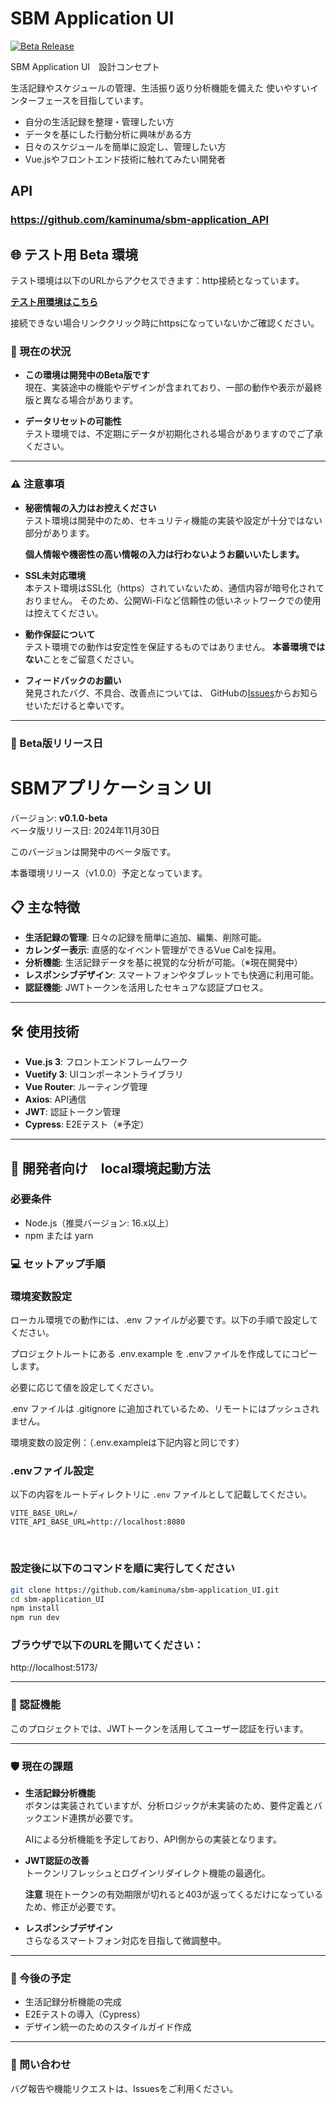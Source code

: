 # SBM Application UI

[![Beta Release](https://img.shields.io/badge/release-beta-blue)](https://github.com/kaminuma/sbm-application_UI/releases)

SBM Application UI　設計コンセプト

生活記録やスケジュールの管理、生活振り返り分析機能を備えた
使いやすいインターフェースを目指しています。
- 自分の生活記録を整理・管理したい方  
- データを基にした行動分析に興味がある方  
- 日々のスケジュールを簡単に設定し、管理したい方  
- Vue.jsやフロントエンド技術に触れてみたい開発者  

## API 
### https://github.com/kaminuma/sbm-application_API

## 🌐 テスト用 Beta 環境

テスト環境は以下のURLからアクセスできます：http接続となっています。

**[テスト用環境はこちら](http://13.211.29.238)**

接続できない場合リンククリック時にhttpsになっていないかご確認ください。
### 🚧 現在の状況

- **この環境は開発中のBeta版です**  
  現在、実装途中の機能やデザインが含まれており、一部の動作や表示が最終版と異なる場合があります。

- **データリセットの可能性**  
  テスト環境では、不定期にデータが初期化される場合がありますのでご了承ください。

---

### ⚠️ 注意事項

- **秘密情報の入力はお控えください**  
  テスト環境は開発中のため、セキュリティ機能の実装や設定が十分ではない部分があります。

  **個人情報や機密性の高い情報の入力は行わないようお願いいたします。**

- **SSL未対応環境**  
  本テスト環境はSSL化（https）されていないため、通信内容が暗号化されておりません。
  そのため、公開Wi-Fiなど信頼性の低いネットワークでの使用は控えてください。

- **動作保証について**  
  テスト環境での動作は安定性を保証するものではありません。
  **本番環境ではない**ことをご留意ください。

- **フィードバックのお願い**  
  発見されたバグ、不具合、改善点については、
  GitHubの[Issues](https://github.com/kaminuma/sbm-application_UI/issues)からお知らせいただけると幸いです。

---

### 📅 Beta版リリース日
# SBMアプリケーション UI  
バージョン: **v0.1.0-beta**  
ベータ版リリース日: 2024年11月30日  

このバージョンは開発中のベータ版です。 

本番環境リリース（v1.0.0）予定となっています。



## 📋 主な特徴

- **生活記録の管理**: 日々の記録を簡単に追加、編集、削除可能。
- **カレンダー表示**: 直感的なイベント管理ができるVue Calを採用。
- **分析機能**: 生活記録データを基に視覚的な分析が可能。（※現在開発中）
- **レスポンシブデザイン**: スマートフォンやタブレットでも快適に利用可能。
- **認証機能**: JWTトークンを活用したセキュアな認証プロセス。

---

## 🛠️ 使用技術

- **Vue.js 3**: フロントエンドフレームワーク
- **Vuetify 3**: UIコンポーネントライブラリ
- **Vue Router**: ルーティング管理
- **Axios**: API通信
- **JWT**: 認証トークン管理
- **Cypress**: E2Eテスト（※予定）

---

## 🚀 開発者向け　local環境起動方法

### 必要条件

- Node.js（推奨バージョン: 16.x以上）
- npm または yarn

### 💻 セットアップ手順

### 環境変数設定

ローカル環境での動作には、.env ファイルが必要です。以下の手順で設定してください。

プロジェクトルートにある .env.example を .envファイルを作成してにコピーします。

必要に応じて値を設定してください。

.env ファイルは .gitignore に追加されているため、リモートにはプッシュされません。

環境変数の設定例：（.env.exampleは下記内容と同じです）

### .envファイル設定
以下の内容をルートディレクトリに `.env` ファイルとして記載してください。
```plaintext
VITE_BASE_URL=/
VITE_API_BASE_URL=http://localhost:8080
```
<br>

### 設定後に以下のコマンドを順に実行してください

```bash
git clone https://github.com/kaminuma/sbm-application_UI.git
cd sbm-application_UI
npm install
npm run dev
```




### ブラウザで以下のURLを開いてください：
http://localhost:5173/

---
### 🔐 認証機能

このプロジェクトでは、JWTトークンを活用してユーザー認証を行います。

---

### 🛡️ 現在の課題

- **生活記録分析機能**  
  ボタンは実装されていますが、分析ロジックが未実装のため、要件定義とバックエンド連携が必要です。
  
  AIによる分析機能を予定しており、API側からの実装となります。

- **JWT認証の改善**  
  トークンリフレッシュとログインリダイレクト機能の最適化。

  **注意** 現在トークンの有効期限が切れると403が返ってくるだけになっているため、修正が必要です。

- **レスポンシブデザイン**  
  さらなるスマートフォン対応を目指して微調整中。

---

### 📖 今後の予定

- 生活記録分析機能の完成
- E2Eテストの導入（Cypress）
- デザイン統一のためのスタイルガイド作成

---

### 📧 問い合わせ
バグ報告や機能リクエストは、Issuesをご利用ください。
